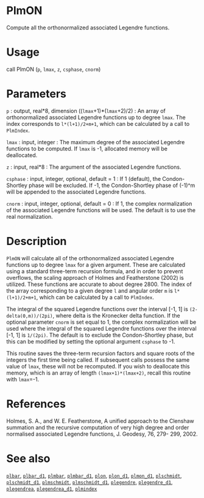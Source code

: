 # PlmON

Compute all the orthonormalized associated Legendre functions.

# Usage

call PlmON (`p`, `lmax`, `z`, `csphase`, `cnorm`)

# Parameters

`p` : output, real\*8, dimension ((`lmax`+1)\*(`lmax`+2)/2)
:   An array of orthonormalized associated Legendre functions up to degree `lmax`. The index corresponds to `l*(l+1)/2+m+1`, which can be calculated by a call to `PlmIndex`.

`lmax` : input, integer
:   The maximum degree of the associated Legendre functions to be computed. If `lmax` is -1, allocated memory will be deallocated.

`z` : input, real\*8
:   The argument of the associated Legendre functions.

`csphase` : input, integer, optional, default = 1
:   If 1 (default), the Condon-Shortley phase will be excluded. If -1, the Condon-Shortley phase of (-1)^m will be appended to the associated Legendre functions.

`cnorm` : input, integer, optional, default = 0
:   If 1, the complex normalization of the associated Legendre functions will be used. The default is to use the real normalization.

# Description

`PlmON` will calculate all of the orthonormalized associated Legendre functions up to degree `lmax` for a given argument. These are calculated using a standard three-term recursion formula, and in order to prevent overflows, the scaling approach of Holmes and Featherstone (2002) is utilized. These functions are accurate to about degree 2800. The index of the array corresponding to a given degree `l` and angular order `m` is `l*(l+1)/2+m+1`, which can be calculated by a call to `PlmIndex`. 

The integral of the squared Legendre functions over the interval [-1, 1] is `(2-delta(0,m))/(2pi)`, where delta is the Kronecker delta function. If the optional parameter `cnorm` is set equal to 1, the complex normalization will be used where the integral of the squared Legendre functions over the interval [-1, 1] is `1/(2pi)`. The default is to exclude the Condon-Shortley phase, but this can be modified by setting the optional argument `csphase` to -1.

This routine saves the three-term recursion factors and square roots of the integers the first time being called. If subsequent calls possess the same value of `lmax`, these will not be recomputed. If you wish to deallocate this memory, which is an array of length `(lmax+1)*(lmax+2)`, recall this routine with `lmax`=-1.

# References

Holmes, S. A., and W. E. Featherstone, A unified approach to the Clenshaw
summation and the recursive computation of very high degree and
order normalised associated Legendre functions, J. Geodesy, 76, 279-
299, 2002.

# See also

[`plbar`](plbar.html), [`plbar_d1`](plbar_d1.html), [`plmbar`](plmbar.html), [`plmbar_d1`](plmbar_d1.html), [`plon`](plon.html), [`plon_d1`](plon_d1.html), [`plmon_d1`](plmon_d1.html), [`plschmidt`](plschmidt.html), [`plschmidt_d1`](plschmidt_d1.html), [`plmschmidt`](plmschmidt.html), [`plmschmidt_d1`](plmschmidt_d1.html), [`plegendre`](plegendre.html), [`plegendre_d1`](plegendre_d1.html), [`plegendrea`](plegendrea.html), [`plegendrea_d1`](plegendrea_d1.html), [`plmindex`](plmindex.html)
